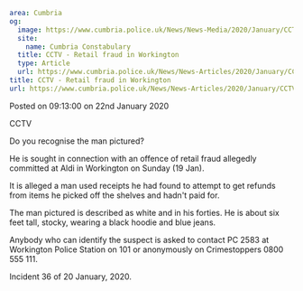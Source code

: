 ```yaml
area: Cumbria
og:
  image: https://www.cumbria.police.uk/News/News-Media/2020/January/CCTVAldijpg.jpg
  site:
    name: Cumbria Constabulary
  title: CCTV - Retail fraud in Workington
  type: Article
  url: https://www.cumbria.police.uk/News/News-Articles/2020/January/CCTV-Retail-fraud-in-Workington.aspx
title: CCTV - Retail fraud in Workington
url: https://www.cumbria.police.uk/News/News-Articles/2020/January/CCTV-Retail-fraud-in-Workington.aspx
```

Posted on 09:13:00 on 22nd January 2020

CCTV

Do you recognise the man pictured?

He is sought in connection with an offence of retail fraud allegedly committed at Aldi in Workington on Sunday (19 Jan).

It is alleged a man used receipts he had found to attempt to get refunds from items he picked off the shelves and hadn't paid for.

The man pictured is described as white and in his forties. He is about six feet tall, stocky, wearing a black hoodie and blue jeans.

Anybody who can identify the suspect is asked to contact PC 2583 at Workington Police Station on 101 or anonymously on Crimestoppers 0800 555 111.

Incident 36 of 20 January, 2020.
